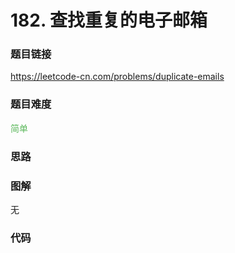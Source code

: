 # 182. 查找重复的电子邮箱

### 题目链接

https://leetcode-cn.com/problems/duplicate-emails

### 题目难度

<font color=#5CB85C>简单</font>

### 思路



### 图解

无

### 代码

```python
```